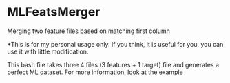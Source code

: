 # MLFeatsMerger
Merging two feature files based on matching first column

*This is for my personal usage only. If you think, it is useful for you, you can use it with little modification.

This bash file takes three 4 files (3 features + 1 target) file and generates a perfect ML dataset. For more information, look at the example
